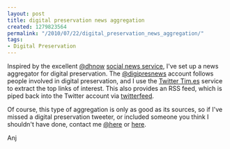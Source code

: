 ```yaml
---
layout: post
title: digital preservation news aggregation
created: 1279823564
permalink: "/2010/07/22/digital_preservation_news_aggregation/"
tags:
- Digital Preservation
---
```

Inspired by the excellent <a href="http://twitter.com/dhnow">@dhnow</a> <a href="http://digitalhumanitiesnow.org/about/">social news service</a>, I've set up a news aggregator for digital preservation. The <a href="http://twitter.com/digipresnews">@digipresnews</a> account follows people involved in digital preservation, and I use the <a href="http://twittertim.es/digipresnews">Twitter Tim.es</a> service to extract the top links of interest. This also provides an RSS feed, which is piped back into the Twitter account via <a href="http://twitterfeed.com/">twitterfeed</a>.

Of course, this type of aggregation is only as good as its sources, so if I've missed a digital preservation tweeter, or included someone you think I shouldn't have done, contact me <a href="http://twitter.com/lovelycode">@here</a> or <a href="/contact">here</a>.

Anj
